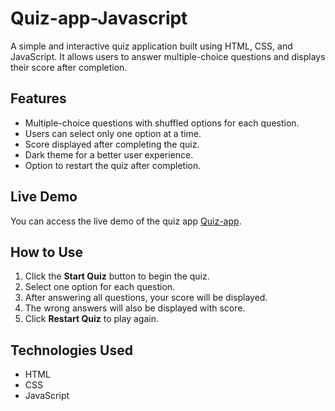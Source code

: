 # Quiz-app-Javascript

A simple and interactive quiz application built using HTML, CSS, and JavaScript. It allows users to answer multiple-choice questions and displays their score after completion.

## Features
- Multiple-choice questions with shuffled options for each question.
- Users can select only one option at a time.
- Score displayed after completing the quiz.
- Dark theme for a better user experience.
- Option to restart the quiz after completion.

## Live Demo
You can access the live demo of the quiz app [Quiz-app](https://sheikhjaveed.github.io/Quiz-app-Javascript/).

## How to Use
1. Click the **Start Quiz** button to begin the quiz.
2. Select one option for each question.
3. After answering all questions, your score will be displayed.
4. The wrong answers will also be displayed with score.
5. Click **Restart Quiz** to play again.

## Technologies Used
- HTML
- CSS
- JavaScript

